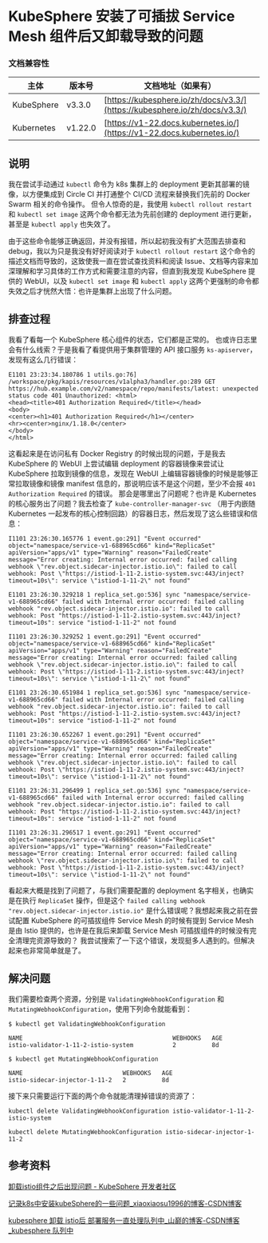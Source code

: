 # KubeSphere 安装了可插拔 Service Mesh 组件后又卸载导致的问题

### 文档兼容性

| 主体 | 版本号 | 文档地址（如果有） |
| -- | -- | -- |
| KubeSphere | v3.3.0 | [https://kubesphere.io/zh/docs/v3.3/](https://kubesphere.io/zh/docs/v3.3/) |
| Kubernetes | v1.22.0 | [https://v1-22.docs.kubernetes.io/](https://v1-22.docs.kubernetes.io/) |

## 说明

我在尝试手动通过 `kubectl` 命令为 k8s 集群上的 deployment 更新其部署的镜像，以方便集成到 Circle CI 并打通整个 CI/CD 流程来替换我们先前的 Docker Swarm 相关的命令操作。
但令人惊奇的是，我使用 `kubectl rollout restart` 和 `kubectl set image` 这两个命令都无法为先前创建的 deployment 进行更新，甚至是 `kubectl apply` 也失效了。

由于这些命令能够正确返回，并没有报错，所以起初我没有扩大范围去排查和 debug，我以为只是我没有好好阅读对于 `kubectl rollout restart` 这个命令的描述文档而导致的，这致使我一直在尝试查找资料和阅读 Issue、文档等内容来加深理解和学习具体的工作方式和需要注意的内容，但直到我发现 KubeSphere 提供的 WebUI，以及 `kubectl set image` 和 `kubectl apply` 这两个更强制的命令都失效之后才恍然大悟：也许是集群上出现了什么问题。

## 排查过程

我看了看每一个 KubeSphere 核心组件的状态，它们都是正常的。
也或许日志里会有什么线索？于是我看了看提供用于集群管理的 API 接口服务 `ks-apiserver`，发现有这么几行错误：

```
E1101 23:23:34.180786 1 utils.go:76] /workspace/pkg/kapis/resources/v1alpha3/handler.go:289 GET https://hub.example.com/v2/namespace/repo/manifests/latest: unexpected status code 401 Unauthorized: <html>
<head><title>401 Authorization Required</title></head>
<body>
<center><h1>401 Authorization Required</h1></center>
<hr><center>nginx/1.18.0</center>
</body>
</html>
```

这看起来是在访问私有 Docker Registry 的时候出现的问题，于是我去 KubeSphere 的 WebUI 上尝试编辑 deployment 的容器镜像来尝试让 KubeSphere 拉取到镜像的信息，发现在 WebUI 上编辑容器镜像的时候是能够正常拉取镜像和镜像 manifest 信息的，那说明应该不是这个问题，至少不会报 `401 Authorization Required` 的错误。
那会是哪里出了问题呢？也许是 Kubernetes 的核心服务出了问题？我去检查了 `kube-controller-manager-svc` （用于内嵌随 Kubernetes 一起发布的核心控制回路）的容器日志，然后发现了这么些错误和信息：

```
I1101 23:26:30.165776 1 event.go:291] "Event occurred" object="namespace/service-v1-688965cd66" kind="ReplicaSet" apiVersion="apps/v1" type="Warning" reason="FailedCreate" message="Error creating: Internal error occurred: failed calling webhook \"rev.object.sidecar-injector.istio.io\": failed to call webhook: Post \"https://istiod-1-11-2.istio-system.svc:443/inject?timeout=10s\": service \"istiod-1-11-2\" not found"

E1101 23:26:30.329218 1 replica_set.go:536] sync "namespace/service-v1-688965cd66" failed with Internal error occurred: failed calling webhook "rev.object.sidecar-injector.istio.io": failed to call webhook: Post "https://istiod-1-11-2.istio-system.svc:443/inject?timeout=10s": service "istiod-1-11-2" not found

I1101 23:26:30.329252 1 event.go:291] "Event occurred" object="namespace/service-v1-688965cd66" kind="ReplicaSet" apiVersion="apps/v1" type="Warning" reason="FailedCreate" message="Error creating: Internal error occurred: failed calling webhook \"rev.object.sidecar-injector.istio.io\": failed to call webhook: Post \"https://istiod-1-11-2.istio-system.svc:443/inject?timeout=10s\": service \"istiod-1-11-2\" not found"

E1101 23:26:30.651984 1 replica_set.go:536] sync "namespace/service-v1-688965cd66" failed with Internal error occurred: failed calling webhook "rev.object.sidecar-injector.istio.io": failed to call webhook: Post "https://istiod-1-11-2.istio-system.svc:443/inject?timeout=10s": service "istiod-1-11-2" not found

I1101 23:26:30.652267 1 event.go:291] "Event occurred" object="namespace/service-v1-688965cd66" kind="ReplicaSet" apiVersion="apps/v1" type="Warning" reason="FailedCreate" message="Error creating: Internal error occurred: failed calling webhook \"rev.object.sidecar-injector.istio.io\": failed to call webhook: Post \"https://istiod-1-11-2.istio-system.svc:443/inject?timeout=10s\": service \"istiod-1-11-2\" not found"

E1101 23:26:31.296499 1 replica_set.go:536] sync "namespace/service-v1-688965cd66" failed with Internal error occurred: failed calling webhook "rev.object.sidecar-injector.istio.io": failed to call webhook: Post "https://istiod-1-11-2.istio-system.svc:443/inject?timeout=10s": service "istiod-1-11-2" not found

I1101 23:26:31.296517 1 event.go:291] "Event occurred" object="namespace/service-v1-688965cd66" kind="ReplicaSet" apiVersion="apps/v1" type="Warning" reason="FailedCreate" message="Error creating: Internal error occurred: failed calling webhook \"rev.object.sidecar-injector.istio.io\": failed to call webhook: Post \"https://istiod-1-11-2.istio-system.svc:443/inject?timeout=10s\": service \"istiod-1-11-2\" not found"
```

看起来大概是找到了问题了，与我们需要配置的 deployment 名字相关，也确实是在执行 `ReplicaSet` 操作，但是这个 `failed calling webhook "rev.object.sidecar-injector.istio.io"` 是什么错误呢？我想起来我之前在尝试配置 KubeSphere 的可插拔组件 Service Mesh 的时候有提到 Service Mesh 是由 Istio 提供的，也许是在我后来卸载 Service Mesh 可插拔组件的时候没有完全清理完资源导致的？
我尝试搜索了一下这个错误，发现挺多人遇到的。但解决起来也非常简单就是了。

## 解决问题

我们需要检查两个资源，分别是 `ValidatingWebhookConfiguration` 和 `MutatingWebhookConfiguration`，使用下列命令就能看到：

```shell
$ kubectl get ValidatingWebhookConfiguration

NAME                                          WEBHOOKS   AGE
istio-validator-1-11-2-istio-system           2          8d
```

```shell
$ kubectl get MutatingWebhookConfiguration

NAME                            WEBHOOKS   AGE
istio-sidecar-injector-1-11-2   2          8d
```

接下来只需要运行下面的两个命令就能清理掉错误的资源了：

```shell
kubectl delete ValidatingWebhookConfiguration istio-validator-1-11-2-istio-system
```

```shell
kubectl delete MutatingWebhookConfiguration istio-sidecar-injector-1-11-2
```


## 参考资料

[卸载istio组件之后出现问题 - KubeSphere 开发者社区](https://kubesphere.com.cn/forum/d/7378-istio)

[记录k8s中安装kubeSphere的一些问题_xiaoxiaosu1996的博客-CSDN博客](https://blog.csdn.net/xiaoxiaosu1996/article/details/122873848)

[kubesphere 卸载 istio后 部署服务一直处理队列中_山巅的博客-CSDN博客_kubesphere 队列中](https://blog.csdn.net/shandian534/article/details/125987789)
